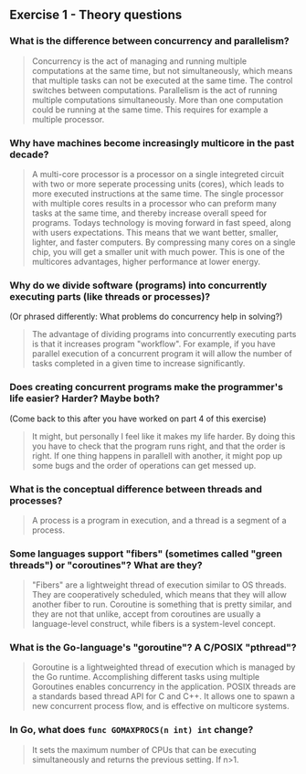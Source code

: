 Exercise 1 - Theory questions
-----------------------------
 
 ### What is the difference between concurrency and parallelism?
 > Concurrency is the act of managing and running multiple computations at the same time, but not simultaneously, which means that multiple tasks can not be executed at the same time. The control switches between computations. Parallelism is the act of running multiple computations simultaneously. More than one computation could be running at the same time. This requires for example a multiple processor.

 
 ### Why have machines become increasingly multicore in the past decade?
 > A multi-core processor is a processor on a single integreted circuit with two  or more seperate processing units (cores), which leads to more executed instructions at the same time. The single processor with multiple cores results in a processor who can preform many tasks at the same time, and thereby increase overall speed for programs. Todays technology is moving forward in fast speed, along with users expectations. This means that we want better, smaller, lighter, and faster computers. By compressing many cores on a single chip, you will get a smaller unit with much power. This is one of the multicores advantages, higher performance at lower energy.
 
 ### Why do we divide software (programs) into concurrently executing parts (like threads or processes)?
 (Or phrased differently: What problems do concurrency help in solving?)
 > The advantage of dividing programs into concurrently executing parts is that it increases program "workflow". For example, if you have parallel execution of a concurrent program it will allow the number of tasks completed in a given time to increase significantly.
 
 ### Does creating concurrent programs make the programmer's life easier? Harder? Maybe both?
 (Come back to this after you have worked on part 4 of this exercise)
 > It might, but personally I feel like it makes my life harder. By doing this you have to check that the program runs right, and that the order is right. If one thing happens in parallell with another, it might pop up some bugs and the order of operations can get messed up. 
 
 ### What is the conceptual difference between threads and processes?
 > A process is a program in execution, and a thread is a segment of a process. 
 
 ### Some languages support "fibers" (sometimes called "green threads") or "coroutines"? What are they?
 > "Fibers" are a lightweight thread of execution similar to OS threads. They are cooperatively scheduled, which means that they will allow another fiber to run. Coroutine is something that is pretty similar, and they are not that unlike, accept from coroutines are usually a language-level construct, while fibers is a system-level concept. 
 
 ### What is the Go-language's "goroutine"? A C/POSIX "pthread"?
 > Goroutine is a lightweighted thread of execution which is managed by the Go runtime. Accomplishing different tasks using multiple Goroutines enables concurrency in the application. POSIX threads are a standards based thread API for C and C++. It allows one to spawn a new concurrent process flow, and is effective on multicore systems. 
 
 ### In Go, what does `func GOMAXPROCS(n int) int` change? 
 > It sets the maximum number of CPUs that can be executing simultaneously and returns the previous setting. If n>1. 


 
 
 
 
